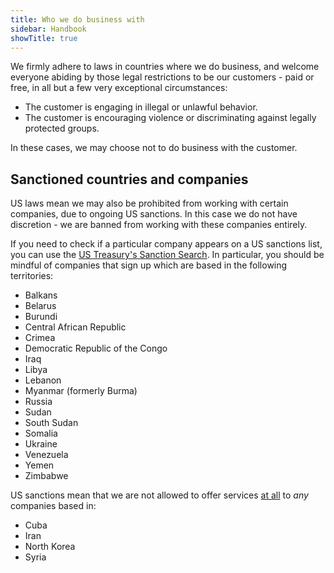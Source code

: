 ```yaml
---
title: Who we do business with
sidebar: Handbook
showTitle: true
---
```


We firmly adhere to laws in countries where we do business, and welcome everyone abiding by those legal restrictions to be our customers - paid or free, in all but a few very exceptional circumstances:

* The customer is engaging in illegal or unlawful behavior.
* The customer is encouraging violence or discriminating against legally protected groups.

In these cases, we may choose not to do business with the customer.

## Sanctioned countries and companies

US laws mean we may also be prohibited from working with certain companies, due to ongoing US sanctions. In this case we do not have discretion - we are banned from working with these companies entirely. 

If you need to check if a particular company appears on a US sanctions list, you can use the [US Treasury's Sanction Search](https://sanctionssearch.ofac.treas.gov/). In particular, you should be mindful of companies that sign up which are based in the following territories:

- Balkans
- Belarus
- Burundi
- Central African Republic
- Crimea
- Democratic Republic of the Congo
- Iraq
- Libya
- Lebanon
- Myanmar (formerly Burma)
- Russia
- Sudan
- South Sudan
- Somalia
- Ukraine
- Venezuela
- Yemen
- Zimbabwe

US sanctions mean that we are not allowed to offer services [at all](https://www.bis.doc.gov/index.php/policy-guidance/country-guidance/sanctioned-destinations#:~:text=The%20Bureau%20of%20Industry%20and,United%20Nations%20Security%20Council%20Resolutions.) to _any_ companies based in:

- Cuba
- Iran
- North Korea
- Syria

